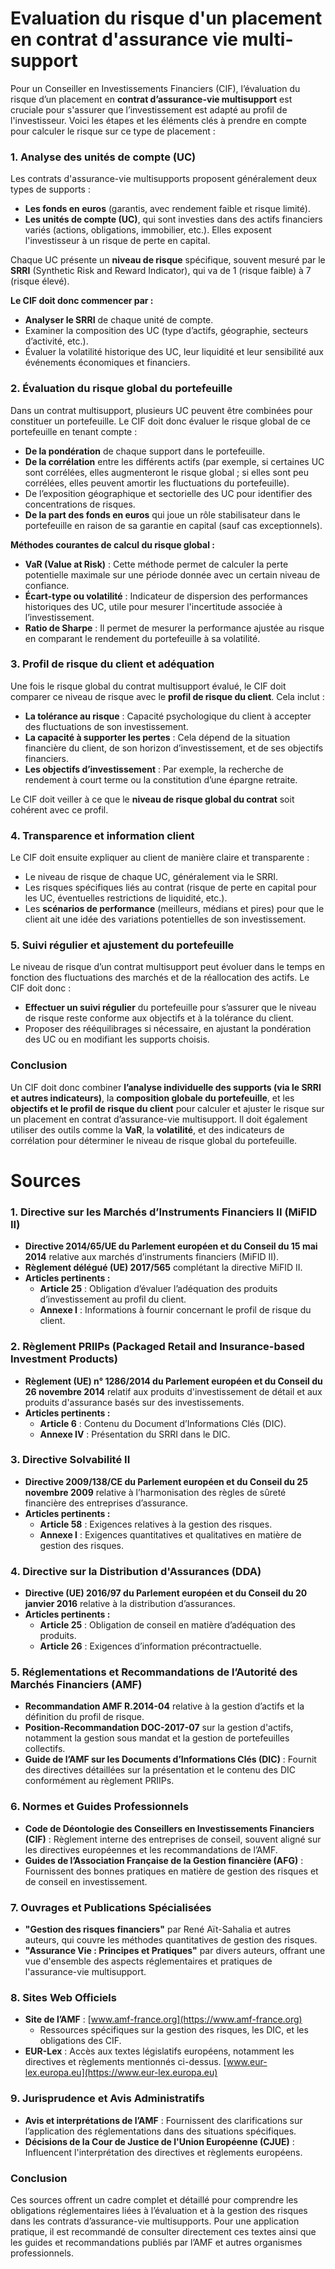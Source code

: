 # Evaluation du risque d'un placement en contrat d'assurance vie multi-support

Pour un Conseiller en Investissements Financiers (CIF), l’évaluation du risque d’un placement en **contrat d’assurance-vie multisupport** est cruciale pour s'assurer que l’investissement est adapté au profil de l'investisseur. Voici les étapes et les éléments clés à prendre en compte pour calculer le risque sur ce type de placement :

### 1. **Analyse des unités de compte (UC)**
Les contrats d'assurance-vie multisupports proposent généralement deux types de supports :
   - **Les fonds en euros** (garantis, avec rendement faible et risque limité).
   - **Les unités de compte (UC)**, qui sont investies dans des actifs financiers variés (actions, obligations, immobilier, etc.). Elles exposent l'investisseur à un risque de perte en capital.

Chaque UC présente un **niveau de risque** spécifique, souvent mesuré par le **SRRI** (Synthetic Risk and Reward Indicator), qui va de 1 (risque faible) à 7 (risque élevé). 

**Le CIF doit donc commencer par :**
   - **Analyser le SRRI** de chaque unité de compte.
   - Examiner la composition des UC (type d’actifs, géographie, secteurs d’activité, etc.).
   - Évaluer la volatilité historique des UC, leur liquidité et leur sensibilité aux événements économiques et financiers.

### 2. **Évaluation du risque global du portefeuille**
Dans un contrat multisupport, plusieurs UC peuvent être combinées pour constituer un portefeuille. Le CIF doit donc évaluer le risque global de ce portefeuille en tenant compte :
   - **De la pondération** de chaque support dans le portefeuille.
   - **De la corrélation** entre les différents actifs (par exemple, si certaines UC sont corrélées, elles augmenteront le risque global ; si elles sont peu corrélées, elles peuvent amortir les fluctuations du portefeuille).
   - De l’exposition géographique et sectorielle des UC pour identifier des concentrations de risques.
   - **De la part des fonds en euros** qui joue un rôle stabilisateur dans le portefeuille en raison de sa garantie en capital (sauf cas exceptionnels).

**Méthodes courantes de calcul du risque global :**
   - **VaR (Value at Risk)** : Cette méthode permet de calculer la perte potentielle maximale sur une période donnée avec un certain niveau de confiance.
   - **Écart-type ou volatilité** : Indicateur de dispersion des performances historiques des UC, utile pour mesurer l'incertitude associée à l’investissement.
   - **Ratio de Sharpe** : Il permet de mesurer la performance ajustée au risque en comparant le rendement du portefeuille à sa volatilité.

### 3. **Profil de risque du client et adéquation**
Une fois le risque global du contrat multisupport évalué, le CIF doit comparer ce niveau de risque avec le **profil de risque du client**. Cela inclut :
   - **La tolérance au risque** : Capacité psychologique du client à accepter des fluctuations de son investissement.
   - **La capacité à supporter les pertes** : Cela dépend de la situation financière du client, de son horizon d’investissement, et de ses objectifs financiers.
   - **Les objectifs d’investissement** : Par exemple, la recherche de rendement à court terme ou la constitution d’une épargne retraite.

Le CIF doit veiller à ce que le **niveau de risque global du contrat** soit cohérent avec ce profil.

### 4. **Transparence et information client**
Le CIF doit ensuite expliquer au client de manière claire et transparente :
   - Le niveau de risque de chaque UC, généralement via le SRRI.
   - Les risques spécifiques liés au contrat (risque de perte en capital pour les UC, éventuelles restrictions de liquidité, etc.).
   - Les **scénarios de performance** (meilleurs, médians et pires) pour que le client ait une idée des variations potentielles de son investissement.

### 5. **Suivi régulier et ajustement du portefeuille**
Le niveau de risque d’un contrat multisupport peut évoluer dans le temps en fonction des fluctuations des marchés et de la réallocation des actifs. Le CIF doit donc :
   - **Effectuer un suivi régulier** du portefeuille pour s’assurer que le niveau de risque reste conforme aux objectifs et à la tolérance du client.
   - Proposer des rééquilibrages si nécessaire, en ajustant la pondération des UC ou en modifiant les supports choisis.

### Conclusion
Un CIF doit donc combiner **l’analyse individuelle des supports (via le SRRI et autres indicateurs)**, la **composition globale du portefeuille**, et les **objectifs et le profil de risque du client** pour calculer et ajuster le risque sur un placement en contrat d’assurance-vie multisupport. Il doit également utiliser des outils comme la **VaR**, la **volatilité**, et des indicateurs de corrélation pour déterminer le niveau de risque global du portefeuille.



# Sources

### 1. **Directive sur les Marchés d’Instruments Financiers II (MiFID II)**
   - **Directive 2014/65/UE du Parlement européen et du Conseil du 15 mai 2014** relative aux marchés d’instruments financiers (MiFID II).
   - **Règlement délégué (UE) 2017/565** complétant la directive MiFID II.
   - **Articles pertinents :**
     - **Article 25** : Obligation d’évaluer l’adéquation des produits d’investissement au profil du client.
     - **Annexe I** : Informations à fournir concernant le profil de risque du client.

### 2. **Règlement PRIIPs (Packaged Retail and Insurance-based Investment Products)**
   - **Règlement (UE) n° 1286/2014 du Parlement européen et du Conseil du 26 novembre 2014** relatif aux produits d'investissement de détail et aux produits d'assurance basés sur des investissements.
   - **Articles pertinents :**
     - **Article 6** : Contenu du Document d’Informations Clés (DIC).
     - **Annexe IV** : Présentation du SRRI dans le DIC.

### 3. **Directive Solvabilité II**
   - **Directive 2009/138/CE du Parlement européen et du Conseil du 25 novembre 2009** relative à l’harmonisation des règles de sûreté financière des entreprises d’assurance.
   - **Articles pertinents :**
     - **Article 58** : Exigences relatives à la gestion des risques.
     - **Annexe I** : Exigences quantitatives et qualitatives en matière de gestion des risques.

### 4. **Directive sur la Distribution d'Assurances (DDA)**
   - **Directive (UE) 2016/97 du Parlement européen et du Conseil du 20 janvier 2016** relative à la distribution d’assurances.
   - **Articles pertinents :**
     - **Article 25** : Obligation de conseil en matière d’adéquation des produits.
     - **Article 26** : Exigences d’information précontractuelle.

### 5. **Réglementations et Recommandations de l’Autorité des Marchés Financiers (AMF)**
   - **Recommandation AMF R.2014-04** relative à la gestion d’actifs et la définition du profil de risque.
   - **Position-Recommandation DOC-2017-07** sur la gestion d'actifs, notamment la gestion sous mandat et la gestion de portefeuilles collectifs.
   - **Guide de l’AMF sur les Documents d’Informations Clés (DIC)** : Fournit des directives détaillées sur la présentation et le contenu des DIC conformément au règlement PRIIPs.

### 6. **Normes et Guides Professionnels**
   - **Code de Déontologie des Conseillers en Investissements Financiers (CIF)** : Règlement interne des entreprises de conseil, souvent aligné sur les directives européennes et les recommandations de l’AMF.
   - **Guides de l’Association Française de la Gestion financière (AFG)** : Fournissent des bonnes pratiques en matière de gestion des risques et de conseil en investissement.

### 7. **Ouvrages et Publications Spécialisées**
   - **"Gestion des risques financiers"** par René Aït-Sahalia et autres auteurs, qui couvre les méthodes quantitatives de gestion des risques.
   - **"Assurance Vie : Principes et Pratiques"** par divers auteurs, offrant une vue d'ensemble des aspects réglementaires et pratiques de l'assurance-vie multisupport.

### 8. **Sites Web Officiels**
   - **Site de l’AMF** : [www.amf-france.org](https://www.amf-france.org)  
     - Ressources spécifiques sur la gestion des risques, les DIC, et les obligations des CIF.
   - **EUR-Lex** : Accès aux textes législatifs européens, notamment les directives et règlements mentionnés ci-dessus. [www.eur-lex.europa.eu](https://www.eur-lex.europa.eu)

### 9. **Jurisprudence et Avis Administratifs**
   - **Avis et interprétations de l’AMF** : Fournissent des clarifications sur l’application des réglementations dans des situations spécifiques.
   - **Décisions de la Cour de Justice de l'Union Européenne (CJUE)** : Influencent l'interprétation des directives et règlements européens.

### Conclusion

Ces sources offrent un cadre complet et détaillé pour comprendre les obligations réglementaires liées à l’évaluation et à la gestion des risques dans les contrats d’assurance-vie multisupports. Pour une application pratique, il est recommandé de consulter directement ces textes ainsi que les guides et recommandations publiés par l’AMF et autres organismes professionnels.